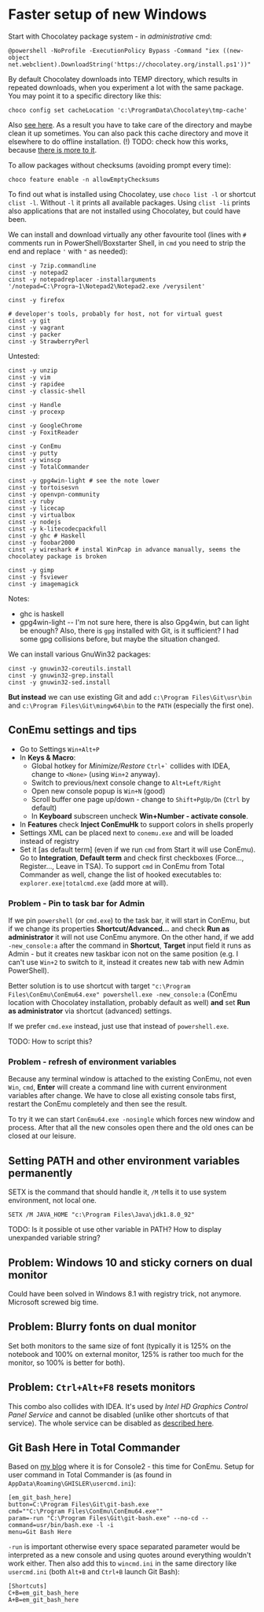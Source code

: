 # Faster setup of new Windows

Start with Chocolatey package system - in *administrative* cmd:
```
@powershell -NoProfile -ExecutionPolicy Bypass -Command "iex ((new-object net.webclient).DownloadString('https://chocolatey.org/install.ps1'))"
```

By default Chocolatey downloads into TEMP directory, which results in repeated downloads, when
you experiment a lot with the same package. You may point it to a specific directory like this:
```
choco config set cacheLocation 'c:\ProgramData\Chocolatey\tmp-cache'
```
Also [see here](https://github.com/chocolatey/choco/wiki/How-To-Change-Cache). As a result
you have to take care of the directory and maybe clean it up sometimes. You can also pack this
cache directory and move it elsewhere to do offline installation.
(!) TODO: check how this works, because [there is more to it](http://stackoverflow.com/questions/18528919/how-to-install-chocolatey-packages-offline).

To allow packages without checksums (avoiding prompt every time):
```
choco feature enable -n allowEmptyChecksums
```

To find out what is installed using Chocolatey, use `choco list -l` or shortcut `clist -l`.
Without `-l` it prints all available packages. Using `clist -li` prints also applications
that are not installed using Chocolatey, but could have been.

We can install and download virtually any other favourite tool (lines with `#` comments run
in PowerShell/Boxstarter Shell, in `cmd` you need to strip the end and replace `'` with `"`
as needed):
```
cinst -y 7zip.commandline
cinst -y notepad2
cinst -y notepadreplacer -installarguments '/notepad=C:\Progra~1\Notepad2\Notepad2.exe /verysilent'

cinst -y firefox

# developer's tools, probably for host, not for virtual guest
cinst -y git
cinst -y vagrant
cinst -y packer
cinst -y StrawberryPerl
```

Untested:
```
cinst -y unzip
cinst -y vim
cinst -y rapidee
cinst -y classic-shell

cinst -y Handle
cinst -y procexp

cinst -y GoogleChrome
cinst -y FoxitReader

cinst -y ConEmu
cinst -y putty
cinst -y winscp
cinst -y TotalCommander

cinst -y gpg4win-light # see the note lower
cinst -y tortoisesvn
cinst -y openvpn-community
cinst -y ruby
cinst -y licecap
cinst -y virtualbox
cinst -y nodejs
cinst -y k-litecodecpackfull
cinst -y ghc # Haskell
cinst -y foobar2000
cinst -y wireshark # instal WinPcap in advance manually, seems the chocolatey package is broken

cinst -y gimp
cinst -y fsviewer
cinst -y imagemagick
```

Notes:
* ghc is haskell
* gpg4win-light -- I'm not sure here, there is also Gpg4win, but can light be enough?
Also, there is `gpg` installed with Git, is it sufficient? I had some gpg collisions before,
but maybe the situation changed.

We can install various GnuWin32 packages:
```
cinst -y gnuwin32-coreutils.install
cinst -y gnuwin32-grep.install
cinst -y gnuwin32-sed.install
```

**But instead** we can use existing Git and add `c:\Program Files\Git\usr\bin` and
`c:\Program Files\Git\mingw64\bin` to the `PATH` (especially the first one).

## ConEmu settings and tips

* Go to Settings `Win+Alt+P`
* In **Keys & Macro**:
	* Global hotkey for *Minimize/Restore* `` Ctrl+` `` collides with IDEA, change to `<None>`
(using `Win+2` anyway).
	* Switch to previous/next console change to `Alt+Left/Right`
	* Open new console popup is `Win+N` (good)
	* Scroll buffer one page up/down - change to `Shift+PgUp/Dn` (`Ctrl` by default) 
	* In **Keyboard** subscreen uncheck **Win+Number - activate console**.
* In **Features** check **Inject ConEmuHk** to support colors in shells properly
* Settings XML can be placed next to `conemu.exe` and will be loaded instead of registry
* Set it [as default term] (even if we run `cmd` from Start it will use ConEmu). Go to
**Integration**, **Default term** and check first checkboxes (Force..., Register..., Leave in TSA).
To support `cmd` in ConEmu from Total Commander as well, change the list of hooked executables to:
`explorer.exe|totalcmd.exe` (add more at will).

### Problem - Pin to task bar for Admin

If we pin `powershell` (or `cmd.exe`) to the task bar, it will start in ConEmu, but if we change
its properties **Shortcut/Advanced...** and check **Run as administrator** it will not use ConEmu
anymore. On the other hand, if we add `-new_console:a` after the command in **Shortcut**,
**Target** input field it runs as Admin - but it creates new taskbar icon not on the same position
(e.g. I can't use `Win+2` to switch to it, instead it creates new tab with new Admin PowerShell).

Better solution is to use shortcut with target
`"c:\Program Files\ConEmu\ConEmu64.exe" powershell.exe -new_console:a` (ConEmu location with
Chocolatey installation, probably default as well) **and** set **Run as administrator** via
shortcut (advanced) settings.

If we prefer `cmd.exe` instead, just use that instead of `powershell.exe`.

TODO: How to script this?

### Problem - refresh of environment variables

Because any terminal window is attached to the existing ConEmu, not even `Win`, `cmd`, **Enter**
will create a command line with current environment variables after change. We have to close all
existing console tabs first, restart the ConEmu completely and then see the result.

To try it we can start `ConEmu64.exe -nosingle` which forces new window and process. After that
all the new consoles open there and the old ones can be closed at our leisure.


## Setting PATH and other environment variables permanently

SETX is the command that should handle it, `/M` tells it to use system environment, not local one.
```
SETX /M JAVA_HOME "c:\Program Files\Java\jdk1.8.0_92"
```

TODO: Is it possible ot use other variable in PATH? How to display unexpanded variable string?


## Problem: Windows 10 and sticky corners on dual monitor

Could have been solved in Windows 8.1 with registry trick, not anymore. Microsoft screwed big time.


## Problem: Blurry fonts on dual monitor

Set both monitors to the same size of font (typically it is 125% on the notebook and 100% on
external monitor, 125% is rather too much for the monitor, so 100% is better for both).


## Problem: `Ctrl+Alt+F8` resets monitors

This combo also collides with IDEA. It's used by *Intel HD Graphics Control Panel Service* and
cannot be disabled (unlike other shortcuts of that service). The whole service can be disabled
as [described here](http://stackoverflow.com/a/35109007/658826).


## Git Bash Here in Total Commander

Based on [my blog](https://virgo47.wordpress.com/2013/05/05/git-bash-here-in-console2-in-total-commander-with-keyboard-shortcut-hotkey/)
where it is for Console2 - this time for ConEmu. Setup for user command in Total Commander is (as
found in `AppData\Roaming\GHISLER\usercmd.ini`):

```
[em_git_bash_here]
button=C:\Program Files\Git\git-bash.exe
cmd=""C:\Program Files\ConEmu\ConEmu64.exe""
param=-run "C:\Program Files\Git\git-bash.exe" --no-cd --command=usr/bin/bash.exe -l -i
menu=Git Bash Here
```

`-run` is important otherwise every space separated parameter would be interpreted as a new
console and using quotes around everything wouldn't work either. Then also add this to `wincmd.ini`
in the same directory like `usercmd.ini` (both `Alt+B` and `Ctrl+B` launch Git Bash):

```
[Shortcuts]
C+B=em_git_bash_here
A+B=em_git_bash_here
```
